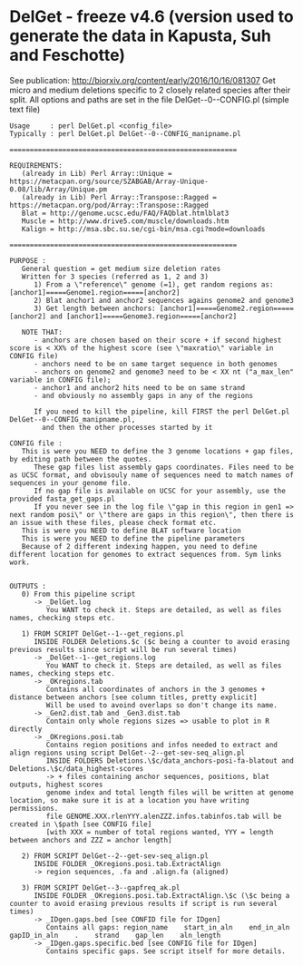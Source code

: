 DelGet - freeze v4.6 (version used to generate the data in Kapusta, Suh and Feschotte)
=====
See publication: http://biorxiv.org/content/early/2016/10/16/081307
Get micro and medium deletions specific to 2 closely related species after their split.
All options and paths are set in the file DelGet--0--CONFIG.pl (simple text file)

	Usage     : perl DelGet.pl <config_file>
	Typically : perl DelGet.pl DelGet--0--CONFIG_manipname.pl

	========================================================
	
	REQUIREMENTS:
	   (already in Lib) Perl Array::Unique = https://metacpan.org/source/SZABGAB/Array-Unique-0.08/lib/Array/Unique.pm
	   (already in Lib) Perl Array::Transpose::Ragged = https://metacpan.org/pod/Array::Transpose::Ragged
	   Blat = http://genome.ucsc.edu/FAQ/FAQblat.htmlblat3
	   Muscle = http://www.drive5.com/muscle/downloads.htm
	   Kalign = http://msa.sbc.su.se/cgi-bin/msa.cgi?mode=downloads

	========================================================   
	 	
	PURPOSE : 
	   General question = get medium size deletion rates
	   Written for 3 species (referred as 1, 2 and 3)
		  1) From a \"reference\" genome (=1), get random regions as: [anchor1]=====Genome1.region=====[anchor2]
		  2) Blat anchor1 and anchor2 sequences agains genome2 and genome3
		  3) Get length between anchors: [anchor1]=====Genome2.region=====[anchor2] and [anchor1]=====Genome3.region=====[anchor2]

	   NOTE THAT:
		  - anchors are chosen based on their score + if second highest score is < XX% of the highest score (see \"maxratio\" variable in CONFIG file)
		  - anchors need to be on same target sequence in both genomes
		  - anchors on genome2 and genome3 need to be < XX nt ("a_max_len" variable in CONFIG file);
		  - anchor1 and anchor2 hits need to be on same strand
		  - and obviously no assembly gaps in any of the regions
		  
	      If you need to kill the pipeline, kill FIRST the perl DelGet.pl DelGet--0--CONFIG_manipname.pl, 
	        and then the other processes started by it
				
	CONFIG file :
	   This is were you NEED to define the 3 genome locations + gap files, by editing path between the quotes.
		  These gap files list assembly gaps coordinates. Files need to be as UCSC format, and obvisouly name of sequences need to match names of sequences in your genome file. 
		  If no gap file is available on UCSC for your assembly, use the provided fasta_get_gaps.pl
		  If you never see in the log file \"gap in this region in gen1 => next random posi\" or \"there are gaps in this region\", then there is an issue with these files, please check format etc.
	   This is were you NEED to define BLAT software location
	   This is were you NEED to define the pipeline parameters
	   Because of 2 different indexing happen, you need to define different location for genomes to extract sequences from. Sym links work.
		

	OUTPUTS :   
	   0) From this pipeline script
		  -> _DelGet.log
			 You WANT to check it. Steps are detailed, as well as files names, checking steps etc.
	
	   1) FROM SCRIPT DelGet--1--get_regions.pl
		  INSIDE FOLDER Deletions.$c ($c being a counter to avoid erasing previous results since script will be run several times)
		  -> _DelGet--1--get_regions.log
			 You WANT to check it. Steps are detailed, as well as files names, checking steps etc.
		  -> _OKregions.tab
			 Contains all coordinates of anchors in the 3 genomes + distance between anchors [see column titles, pretty explicit]
			 Will be used to avoind overlaps so don't change its name.
		  -> _Gen2.dist.tab and _Gen3.dist.tab
			 Contain only whole regions sizes => usable to plot in R directly
		  -> _OKregions.posi.tab
			 Contains region positions and infos needed to extract and align regions using script DelGet--2--get-sev-seq_align.pl
			 INSIDE FOLDERS Deletions.\$c/data_anchors-posi-fa-blatout and Deletions.\$c/data_highest-scores
			 -> + files containing anchor sequences, positions, blat outputs, highest scores
			 genome index and total length files will be written at genome location, so make sure it is at a location you have writing permissions.
			 file GENOME.XXX.rlenYYY.alenZZZ.infos.tabinfos.tab will be created in \$path [see CONFIG file]
			 [with XXX = number of total regions wanted, YYY = length between anchors and ZZZ = anchor length] 
			
	   2) FROM SCRIPT DelGet--2--get-sev-seq_align.pl
		  INSIDE FOLDER _OKregions.posi.tab.ExtractAlign
		  -> region sequences, .fa and .align.fa (aligned)
			 
	   3) FROM SCRIPT DelGet--3--gapfreq_ak.pl
		  INSIDE FOLDER _OKregions.posi.tab.ExtractAlign.\$c (\$c being a counter to avoid erasing previous results if script is run several times)
		  -> _IDgen.gaps.bed [see CONFID file for IDgen]
			 Contains all gaps: region_name    start_in_aln    end_in_aln    gapID_in_aln    .    strand    gap_len    aln_length
		  -> _IDgen.gaps.specific.bed [see CONFIG file for IDgen]
			 Contains specific gaps. See script itself for more details.
